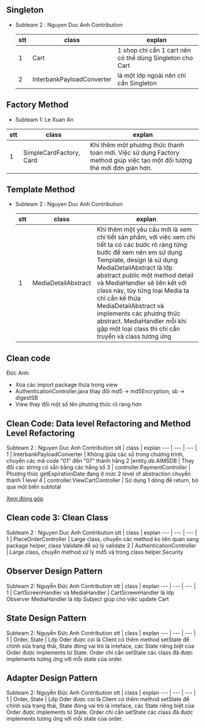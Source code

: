 ## Singleton

- Subteam 2 : Nguyen Duc Anh Contribution

  | stt | class                     | explan                                                   |
  | --- | ------------------------- | -------------------------------------------------------- |
  | 1   | Cart                      | 1 shop chỉ cần 1 cart nên có thể dùng Singleton cho Cart |
  | 2   | InterbankPayloadConverter | là một lớp ngoài nên chỉ cần Singleton                   |

## Factory Method
- Subteam 1: Le Xuan An

stt | class | explan
--- | --- | --- |
1 | SimpleCardFactory, Card  | Khi thêm một phương thức thanh toán mới. Việc sử dụng Factory method giúp việc tạo một đối tượng thẻ mới đơn giản hơn.  


## Template Method

- Subteam 2 : Nguyen Duc Anh Contribution

  | stt | class               | explan                                                                                                                                                                                                                                                                                                                                                                                                                                               |
  | --- | ------------------- | ---------------------------------------------------------------------------------------------------------------------------------------------------------------------------------------------------------------------------------------------------------------------------------------------------------------------------------------------------------------------------------------------------------------------------------------------------- |
  | 1   | MediaDetailAbstract | Khi thêm một yêu cầu mới là xem chi tiết sản phẩm, với việc xem chi tiết ta có các bước rõ ràng từng bước để xem nên em sử dụng Template, design là sử dụng MediaDetailAbstract là lớp abstract public một method detail và MediaHandler sẽ liên kết với class này, tùy từng loại Media ta chỉ cần kế thừa MediaDetailAbstract và implements các phương thức abstract. MediaHandler mỗi khi gặp một loại class thì chỉ cần truyền và class tương ứng |

## Clean code

Đức Anh:

- Xóa các import package thừa trong view
- AuthenticationController.java thay đổi md5 -> md5Encryption, sb -> digestSB
- View thay đổi một số tên phương thức rõ ràng hơn

## Clean Code: Data level Refactoring and Method Level Refactoring

Subteam 2 : Nguyen Duc Anh Contribution
stt | class | explan
--- | --- | --- |
1 | InterbankPayloadConverter | Không giữa các số trong chương trình, chuyển các mã code "01" đến "07" thành hằng
2 |entity.db.AIMSDB | Thay đổi các string có sẵn bằng các hằng số
3 | controller.PaymentController | Phương thức getExpirationDate đang ở mức 2 level of abstraction chuyển thành 1 level
4 | controller.ViewCartController | Sử dụng 1 dòng để return, bỏ qua một biến subtotal

[Xem đóng góp](https://docs.google.com/document/d/1-voyUEHkCD-C_3M4Oq6uI08dBzfmziVxGPpPU1EjUBQ/edit)

## Clean code 3: Clean Class

Subteam 2 : Nguyen Duc Anh Contribution
stt | class | explan
--- | --- | --- |
1 | PlaceOrderController | Large class, chuyển các method ko liên quan sang package helper, class Validate để xử lý validate
2 | AuthenticationController | Large class, chuyển method xử lý md5 và trong class helper.Security

## Observer Design Pattern

Subteam 2: Nguyễn Đức Anh Contribution
stt | class | explan
--- | --- | --- |
1 | CartScreenHandler và MediaHandler | CartScreenHandler là lớp Observer MediaHandler là lớp Subject giúp cho việc update Cart

## State Design Pattern

Subteam 2: Nguyễn Đức Anh Contribution
stt | class | explan
--- | --- | --- |
1 | Order, State | Lớp Oder được coi là Client có thêm method setState để chỉnh sửa trạng thái, State đóng vai trò là inteface, các State riêng biệt của Order được implements từ State. Order chỉ cần setState các class đã được implements tương ứng với mỗi state của order.

## Adapter Design Pattern

Subteam 2: Nguyễn Đức Anh Contribution
stt | class | explan
--- | --- | --- |
1 | Order, State | Lớp Oder được coi là Client có thêm method setState để chỉnh sửa trạng thái, State đóng vai trò là inteface, các State riêng biệt của Order được implements từ State. Order chỉ cần setState các class đã được implements tương ứng với mỗi state của order.
